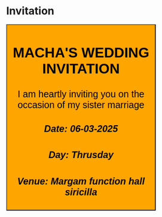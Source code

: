 # Invitation
<style>



button{

background-color: skyblue;

color: black;

height:500px;

width: 400px;

font-size: 25px;

border-top-color: black;

border-block-end-color: green

border-end-end-radius: 20px;

background: orange;
}




</style>


<button>

<h2>MACHA'S WEDDING INVITATION</h2>

<p> I am heartly inviting you on the occasion of my sister marriage </p>

<h5>Date: 06-03-2025</h5>

<h5>Day: Thrusday </h5>

<h5>Venue: Margam function hall siricilla</h5>

</button>
